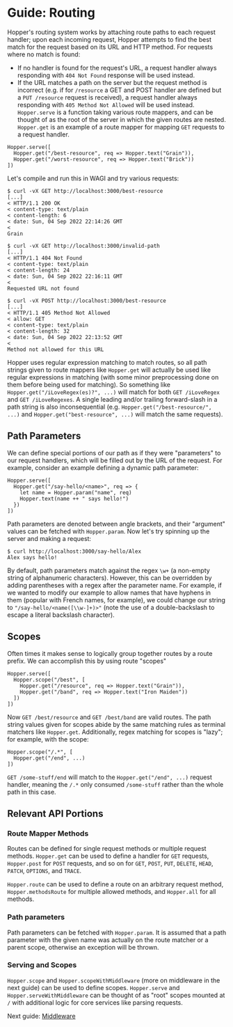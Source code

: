 # Guide: Routing
Hopper's routing system works by attaching route paths to each request handler; upon each incoming request, Hopper attempts to find the best match for the request based on its URL and HTTP method. For requests where no match is found:
- If no handler is found for the request's URL, a request handler always responding with `404 Not Found` response will be used instead.
- If the URL matches a path on the server but the request method is incorrect (e.g. if for `/resource` a GET and POST handler are defined but a `PUT /resource` request is received), a request handler always responding with `405 Method Not Allowed` will be used instead.
`Hopper.serve` is a function taking various route mappers, and can be thought of as the root of the server in which the given routes are nested. `Hopper.get` is an example of a route mapper for mapping `GET` requests to a request handler.
```
Hopper.serve([
  Hopper.get("/best-resource", req => Hopper.text("Grain")),
  Hopper.get("/worst-resource", req => Hopper.text("Brick"))
])
```
Let's compile and run this in WAGI and try various requests:
```
$ curl -vX GET http://localhost:3000/best-resource
[...]
< HTTP/1.1 200 OK
< content-type: text/plain
< content-length: 6
< date: Sun, 04 Sep 2022 22:14:26 GMT
< 
Grain
```
```
$ curl -vX GET http://localhost:3000/invalid-path
[...]
< HTTP/1.1 404 Not Found
< content-type: text/plain
< content-length: 24
< date: Sun, 04 Sep 2022 22:16:11 GMT
< 
Requested URL not found
```
```
$ curl -vX POST http://localhost:3000/best-resource
[...]
< HTTP/1.1 405 Method Not Allowed
< allow: GET
< content-type: text/plain
< content-length: 32
< date: Sun, 04 Sep 2022 22:13:52 GMT
< 
Method not allowed for this URL
```
Hopper uses regular expression matching to match routes, so all path strings given to route mappers like `Hopper.get` will actually be used like regular expressions in matching (with some minor preprocessing done on them before being used for matching). So something like `Hopper.get("/iLoveRegex(es)?", ...)` will match for both `GET /iLoveRegex` and `GET /iLoveRegexes`. A single leading and/or trailing forward-slash in a path string is also inconsequential (e.g. `Hopper.get("/best-resource/", ...)` and `Hopper.get("best-resource", ...)` will match the same requests).

## Path Parameters
We can define special portions of our path as if they were "parameters" to our request handlers, which will be filled out by the URL of the request. For example, consider an example defining a dynamic path parameter:
```
Hopper.serve([
  Hopper.get("/say-hello/<name>", req => {
    let name = Hopper.param("name", req)
    Hopper.text(name ++ " says hello!")
  })
])
```
Path parameters are denoted between angle brackets, and their "argument" values can be fetched with `Hopper.param`. Now let's try spinning up the server and making a request:
```
$ curl http://localhost:3000/say-hello/Alex
Alex says hello!
```
By default, path parameters match against the regex `\w+` (a non-empty string of alphanumeric characters). However, this can be overridden by adding parentheses with a regex after the parameter name. For example, if we wanted to modify our example to allow names that have hyphens in them (popular with French names, for example), we could change our string to `"/say-hello/<name([\\w-]+)>"` (note the use of a double-backslash to escape a literal backslash character).

## Scopes
Often times it makes sense to logically group together routes by a route prefix. We can accomplish this by using route "scopes"
```
Hopper.serve([
  Hopper.scope("/best", [
    Hopper.get("/resource", req => Hopper.text("Grain")),
    Hopper.get("/band", req => Hopper.text("Iron Maiden"))
  ])
])
```
Now `GET /best/resource` and `GET /best/band` are valid routes. The path string values given for scopes abide by the same matching rules as terminal matchers like `Hopper.get`. Additionally, regex matching for scopes is "lazy"; for example, with the scope:
```
Hopper.scope("/.*", [
  Hopper.get("/end", ...)
])
```
`GET /some-stuff/end` will match to the `Hopper.get("/end", ...)` request handler, meaning the `/.*` only consumed `/some-stuff` rather than the whole path in this case.

## Relevant API Portions

### Route Mapper Methods
Routes can be defined for single request methods or multiple request methods. `Hopper.get` can be used to define a handler for `GET` requests, `Hopper.post` for `POST` requests, and so on for `GET`, `POST`, `PUT`, `DELETE`, `HEAD`, `PATCH`, `OPTIONS`, and `TRACE`.

`Hopper.route` can be used to define a route on an arbitrary request method, `Hopper.methodsRoute` for multiple allowed methods, and `Hopper.all` for all methods.

### Path parameters
Path parameters can be fetched with `Hopper.param`. It is assumed that a path parameter with the given name was actually on the route matcher or a parent scope, otherwise an exception will be thrown.

### Serving and Scopes
`Hopper.scope` and `Hopper.scopeWithMiddleware` (more on middleware in the next guide) can be used to define scopes. `Hopper.serve` and `Hopper.serveWithMiddleware` can be thought of as "root" scopes mounted at `/` with additional logic for core services like parsing requests.

Next guide: [Middleware](3-middleware.md)